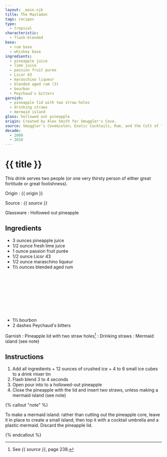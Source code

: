 ```yaml
---
layout: _main.njk
title: The Mastadon
tags: recipes
type:
  - tropical
characteristic:
  - flash-blended
base:
  - rum base
  - whiskey base
ingredients:
  - pineapple juice
  - lime juice
  - passion fruit puree
  - Licor 43
  - maraschino liqueur
  - blended aged rum (3)
  - bourbon
  - Peychaud's bitters
garnish:
  - pineapple lid with two straw holes
  - drinking straws
  - mermaid island
glass: hollowed out pineapple
origin: Created by Alex Smith for Smuggler's Cove.
source: Smuggler's Cove&colon; Exotic Cocktails, Rum, and the Cult of Tiki
decade:
  - 2000
  - 2010
---
```

<!-- markdownlint-disable MD025 -->
# {{ title }}
<!-- markdownlint-disable MD025 -->

This drink serves two people (or one very thirsty person of either great fortitude or great foolishness).

Origin
  : {{ origin }}

Source
  : <cite>{{ source }}</cite>

Glassware
  : Hollowed out pineapple

## Ingredients

* 3 ounces pineapple juice
* 1/2 ounce fresh lime juice
* 1 ounce passion fruit purée
* 1/2 ounce Licor 43
* 1/2 ounce maraschino liqueur
* 1&frac12; ounces blended aged rum<icon-l space="1em" label="(3)" class="bigger"><span class="with-icon"><svg class="icon"><use href="/assets/images/icons/circle-3.svg#circle-3"></use></svg></span></icon-l>
* 1&frac12; bourbon
* 2 dashes Peychaud's bitters

Garnish
  : Pineapple lid with two straw holes[^1]
  : Drinking straws
  : Mermaid island (see note)

[^1]: See <cite>{{ source }}</cite>, page 238.

## Instructions

1. Add all ingredients + 12 ounces of crushed ice + 4 to 6 small ice cubes to a drink mixer tin
2. Flash blend 3 to 4 seconds
3. Open pour into to a hollowed-out pineapple
4. Close the pineapple with the lid and insert two straws, unless making a mermaid island (see note)

<!-- markdownlint-disable MD012 -->
{% callout "note" %}
<!-- markdownlint-enable MD012 -->

  To make a mermaid island: rather than cutting out the pineapple core, leave it in place to create a small island, then top it with a cocktail umbrella and a plastic mermaid. Discard the pineapple lid.

{% endcallout %}
